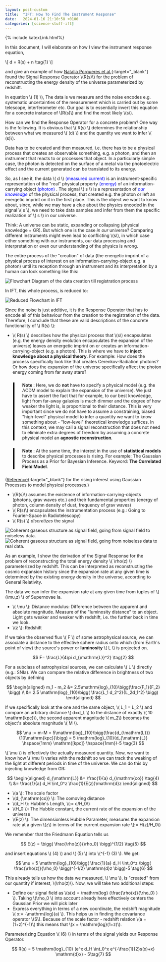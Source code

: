 ```yaml
---
layout: post-custom
title:  "IFT: How To Find The Instrument Response"
date:   2024-01-16 21:10:58 +0100
categories: [science-stuff-ift]
---
```

{% include katexLink.html%}

In this document, I will elaborate on how I view the instrument response equation, 

\\[
d = R(s) + n \tag{1}
\\]

and give an example of how [Natalia Porqueres et al.](https://arxiv.org/abs/1608.04007){:target="_blank"} found the Signal 
Response Operator \\(R(s)\\) 
for the problem of reconstructing the energy density of the universe parameterized by redshift.

In equation \\( (1) \\), The data is we measure and the noise encodes e.g. systematic uncertainties of the measurement which is carried out by some telescope, interferometer etc.
Our goal is to essentially invert this equation for a concrete instance of \\(R(s)\\) and find the most likely \\(s\\).

How can we find the Response Operator for a concrete problem? One way is the following. It is obvious that \\( R(s) \\) determines the
relationship between what we measured \\( (d) \\) and the quantity we want to infer \\( (s)\\).

Data has to be created and then measured, i.e. there has to be a physical process
that creates an observable something, e.g. a photon, and then an instrument that reacts to or processes that object. In a particularly simple case,
the photon is detected on the surface of a metal via the photoelectric effect and the current generated can be translated to its energy.

So, as I see it, the data \\( d \\) <span style="color:blue">(measured current)</span> is an instrument-specific representation of the "real" physical property
<span style="color:blue">(energy)</span> of an information-carrying object <span style="color:blue"> (photon) </span>. The signal
\\( s \\) is a representation of <span style="color:blue"> _our knowledge_ </span> of the physical process, that created e.g. the photon or left
an energetic imprint on it in the first place.
This is the object we want to know about, since, while we may have a clue about the physics encoded in the signal \\( s \\), we need to take data samples
and infer from them the specific realization of \\( s \\) in our universe.

Think: A universe can be static, expanding or collapsing (physical knowledge = GR). But which one is the case _in our_ universe?
Comparing different instruments might even lead to conflicting \\(s\\), in which
case either something with our instruments, our data processing and interpretation or even our understanding of the physics is wrong.

The entire process of the "creation" of data (the energetic imprint of a physical process of interest on an information-carrying-object e.g. a photon)
until its reception through an instrument and its interpretation by a human can look something like this: 

![Flowchart Diagram of the data creation till registration process](../../../../media/ift-posts/Detailed-Measurement-Process.png)


In IFT, this whole process, is reduced to: 

![Reduced Flowchart in IFT ](../../../../media/ift-posts/Reduced-Response-Operator-Flowchart.png)

Since the noise is just additive, it is the Response Operator that has to encode all of this behaviour from the 
creation to the registration of the data. Therefore, I conclude that these are valid descriptions of the concrete functionality of \\( R(s) \\): 

- \\( R(s) \\) describes how the physical process that \\(s\\) encapsulates (e.g. the energy density evolution encapsulates the expansion of the universe) leaves an energetic imprint on or creates an information-carrying-object (e.g. a photon). This is where we have to **inject knowledge about a physical theory**. For example: How does the process specifically look like that creates Cerenkov-Radiation photons? Or how does the expansion of the universe specifically affect the photon energy coming from far away stars?  


<div style="border-left: 5px solid black; padding-left: 25px; margin-top:25px; margin-left:25px">

<b>Note </b>: 
Here, we do <b>not</b> have to specify a physical model (e.g. the ΛCDM model to explain the expansion of the universe). We just have to assert the fact
that for example, to our best knowledge, light from far-away galaxies is much dimmer and the degree of how weaker the light is, is proportional to their distance.
This is very important since we do not have to assume a constraining, biased "high-level" physical model to infer a quantity we want to know something about - "low-level"
theoretical knowledge suffices. In this context, we may call a signal reconstruction that does not need to eliminate extra degrees of freedom by assuming a 
concrete physical model an <b>agnostic reconstruction</b>. 

</div>

<div style="border-left: 5px solid black; padding-left: 25px;margin-top:25px; margin-left:25px; margin-bottom:25px">

<b>Note </b>:
At the same time, the interest in the use of <b>statistical models</b> to describe physical processes is rising. For example: The Gaussian Process as a Prior
for Bayesian Inference. Keyword: <b>The Correlated Field Model</b>. 


</div>

([Reference](https://arxiv.org/abs/2004.01393){:target="_blank"} for the rising interest using Gaussian Processes to model physical processes.)

- \\(R(s)\\) assumes the existence of information-carrying-objects (photons, grav waves etc.) and their fundamental properties (energy of photon, column density of dust, frequency of grav waves) 
- \\( R(s)\\) encapsulates the instrumentation process (e.g.: Going to Fourier-Space in Radiotelescopy)
- \\( R(s) \\) _discretizes_ the signal

![Coherent gaseous structure as signal field, going from signal field to noiseless data.](../../../../media/ift-posts/From-field-to-noiseless-data.png)
![Coherent gaseous structure as signal field, going from noiseless data to real data.](../../../../media/ift-posts/From-noiseless-data-to-real-data.png)

As an example, I show the derivation of the Signal Response for the problem of reconstructing the total energy density \\( \rho(z) \\) parameterized by redshift.
This can be interpreted as reconstructing the cosmic expansion history since the expansion rate at any given time is determined by the existing 
energy density in the universe, according to General Relativity.

The data we can infer the expansion rate at any given time from tuples of \\( (\mu,z) \\) of Supernovae Ia.

- \\( \mu \\): Distance modulus: Difference between the apparent and absolute magnitude. Measure of the "luminosity distance" to an object. Light gets weaker and weaker with redshift, i.e. the further back in time we look.
- \\(z \\): Redshift

If we take the observed flux \\( F \\) of some astrophysical source, we can associate a distance to the effective sphere radius onto which
(from Earth's point of view) the source's power or **luminosity** \\( L \\) is projected on.

$$
F= \frac{L}{4\pi d_{\mathrm{L}}^2}    \tag{2}
$$

For a subclass of astrophysical sources, we can calculate \\( L \\) directly (e.g.: SNIa). We can compare the relative difference in brightness
of two objects by defining

$$
\begin{aligned}
m_1 - m_2 &= 2.5\mathrm{log}_{10}\bigg(\frac{F_1}{F_2} \bigg) \\
&= 2.5 \mathrm{log}_{10}\bigg( \frac{L_1 d_2^2}{L_2d_1^2} \bigg)
\end{aligned}
$$

If we specifically look at the one and the same object, \\( L_1 = L_2 \\) and compare an arbitrary distance \\( d=d_L \\) to the distance 
of exactly \\( 10 \mathrm{kpc}\\), the second apparent magnitude \\( m_2\\) becomes the object's absolute magnitude \\( M \\). 

$$
\mu := m-M = 5\mathrm{log}_{10}\bigg(\frac{d_{\mathrm{L}}}{10\mathrm{kpc}}\bigg) = 5 \mathrm{log}_{10}(d_{\mathrm{L}} \hspace{1mm} \mathrm{[kpc]} \hspace{1mm})-5    \tag{3}
$$

\\( \mu \\) is effectively the actually measured quantity. Now, we want to know how \\( \mu \\) varies with the redshift so we can track the 
weaking of the light at different periods in time of the universe. We can do this by injecting knowledge from GR: 

$$
\begin{aligned}
d_{\mathrm{L}} &= \frac{1}{a} d_{\mathrm{co}}    \tag{4} \\
&= \frac{1}{a} d_H \int_0^z \frac{1}{E(z)}\mathrm{d}z
\end{aligned}
$$

- \\(a \\): The scale factor
- \\(d_{\mathrm{co}} \\): The comoving distance
- \\(d_H \\): Hubble's Length, \\(:= c/H_0\\)
- \\(H_0 \\): The Hubble constant, the current rate of the expansion of the universe
- \\(E(z) \\): The dimensionless Hubble Parameter, measures the expansion rate at a given \\(z\\) in terms of the current expansion rate \\(:= H(z)/H_0\\)

We remember that the Friedmann Equation tells us 

$$
E(z) = \bigg( \frac{\rho(z)}{\rho_0} \bigg)^{1/2}   \tag{5}
$$

and insert equations \\( (4) \\) and \\( (5) \\) into \\(^{-1} (3) \\). We get: 

$$
\mu = 5 \mathrm{log}_{10}\bigg( \frac{1}{a} d_H \int_0^z \bigg( \frac{\rho(z)}{\rho_0} \bigg)^{-1/2} \mathrm{d}z  \bigg)-5 \tag{6}
$$

This already tells us how the data we measured, \\( \mu \\), is "created" from our quantity if interest, \\(\rho(z)\\). Now, we will take two
additional steps: 

- Define our signal field as \\(s(x) = \mathrm{log} (\frac{\rho(x)}{\rho_0} )  \\). Taking \\(\rho_0 \\) into account already here effectively centers the Gaussian Prior we will pick later
- Express everything in terms of a new coordinate, the redshift magnitude \\( x:= -\mathrm{log}(a) \\). This helps us in finding the covariance operator \\(S\\). Because of the scale factor - redshift relation \\(a = (1+z)^{-1}\\) this means that \\(x = \mathrm{log}(1+z)\\).

Parameterizing Equation \\( (6) \\) in terms of the signal yields our Response Operator. 

$$
    R(s) = 5 \mathrm{log}_{10} (e^x d_H \int_0^x e^{-\frac{1}{2}s(x)+x} \mathrm{d}x) - 5\tag{7}
$$
